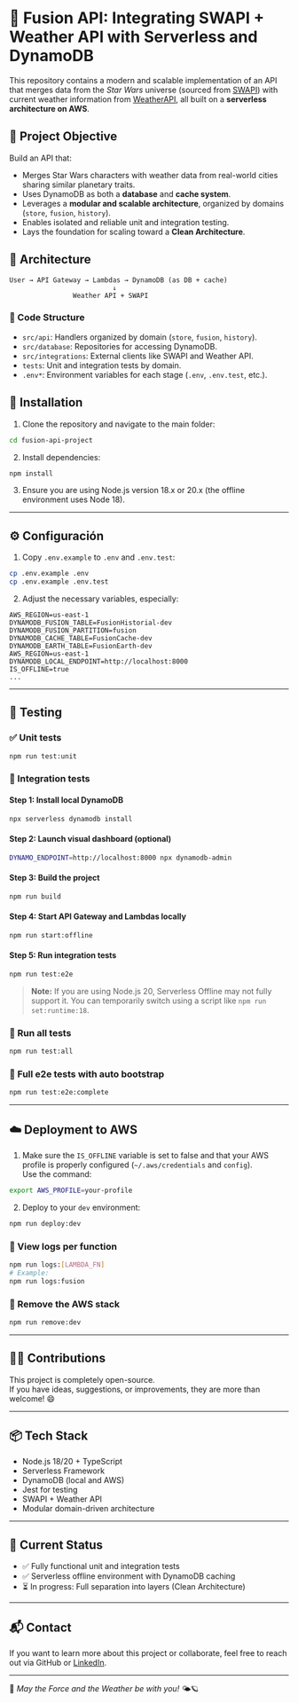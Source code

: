 # 🌌 Fusion API: Integrating SWAPI + Weather API with Serverless and DynamoDB

This repository contains a modern and scalable implementation of an API that merges data from the *Star Wars* universe (sourced from [SWAPI](https://swapi.dev)) with current weather information from [WeatherAPI](https://www.weatherapi.com/), all built on a **serverless architecture on AWS**.

## 🧠 Project Objective

Build an API that:

- Merges Star Wars characters with weather data from real-world cities sharing similar planetary traits.
- Uses DynamoDB as both a **database** and **cache system**.
- Leverages a **modular and scalable architecture**, organized by domains (`store`, `fusion`, `history`).
- Enables isolated and reliable unit and integration testing.
- Lays the foundation for scaling toward a **Clean Architecture**.

## 🧱 Architecture

```
User → API Gateway → Lambdas → DynamoDB (as DB + cache)
                          ↓
                Weather API + SWAPI
```
### 🧩 Code Structure

- `src/api`: Handlers organized by domain (`store`, `fusion`, `history`).
- `src/database`: Repositories for accessing DynamoDB.
- `src/integrations`: External clients like SWAPI and Weather API.
- `tests`: Unit and integration tests by domain.
- `.env*`: Environment variables for each stage (`.env`, `.env.test`, etc.).

## 🚀 Installation

1. Clone the repository and navigate to the main folder:


```bash
cd fusion-api-project
```

2. Install dependencies:

```bash
npm install
```

3. Ensure you are using Node.js version 18.x or 20.x (the offline environment uses Node 18). 

---

## ⚙️ Configuración

1. Copy `.env.example` to `.env` and `.env.test`:

```bash
cp .env.example .env
cp .env.example .env.test
```

2. Adjust the necessary variables, especially:

```env
AWS_REGION=us-east-1
DYNAMODB_FUSION_TABLE=FusionHistorial-dev
DYNAMODB_FUSION_PARTITION=fusion
DYNAMODB_CACHE_TABLE=FusionCache-dev
DYNAMODB_EARTH_TABLE=FusionEarth-dev
AWS_REGION=us-east-1
DYNAMODB_LOCAL_ENDPOINT=http://localhost:8000
IS_OFFLINE=true
...
```

---
## 🧪 Testing

### ✅ Unit tests

```bash
npm run test:unit
```

### 🧪 Integration tests

#### Step 1: Install local DynamoDB

```bash
npx serverless dynamodb install
```

#### Step 2: Launch visual dashboard (optional)

```bash
DYNAMO_ENDPOINT=http://localhost:8000 npx dynamodb-admin
```

#### Step 3: Build the project

```bash
npm run build
```

#### Step 4: Start API Gateway and Lambdas locally

```bash
npm run start:offline
```

#### Step 5: Run integration tests

```bash
npm run test:e2e
```

> **Note:** If you are using Node.js 20, Serverless Offline may not fully support it. You can temporarily switch using a script like `npm run set:runtime:18`.

### 🧪 Run all tests

```bash
npm run test:all
```

### 🧪 Full e2e tests with auto bootstrap

```bash
npm run test:e2e:complete
```

---

## ☁️ Deployment to AWS

1. Make sure the `IS_OFFLINE` variable is set to false and that your AWS profile is properly configured (`~/.aws/credentials` and `config`).  
   Use the command:

```bash
export AWS_PROFILE=your-profile
```

2. Deploy to your `dev` environment:

```bash
npm run deploy:dev
```

### 📜 View logs per function

```bash
npm run logs:[LAMBDA_FN]
# Example:
npm run logs:fusion
```

### 🧨 Remove the AWS stack

```bash
npm run remove:dev
```

---

## 👨‍💻 Contributions

This project is completely open-source.  
If you have ideas, suggestions, or improvements, they are more than welcome! 😄

---

## 📦 Tech Stack

- Node.js 18/20 + TypeScript
- Serverless Framework
- DynamoDB (local and AWS)
- Jest for testing
- SWAPI + Weather API
- Modular domain-driven architecture

---

## 📍 Current Status

- ✅ Fully functional unit and integration tests
- ✅ Serverless offline environment with DynamoDB caching
- ⏳ In progress: Full separation into layers (Clean Architecture)

---

## 📬 Contact

If you want to learn more about this project or collaborate, feel free to reach out via GitHub or [LinkedIn](https://www.linkedin.com/in/neyracorsinoalvaro/).

---

🔭 *May the Force and the Weather be with you!* 🌤️🪐